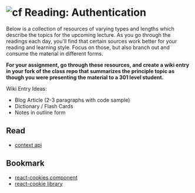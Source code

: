 ![cf](http://i.imgur.com/7v5ASc8.png) Reading: Authentication
=============================================================

Below is a collection of resources of varying types and lengths which describe the topics for the upcoming lecture.  As you go through the readings each day, you'll find that certain sources work better for your reading and learning style. Focus on those, but also branch out and consume the material in different forms.

**For your assignment, go through these resources, and create a wiki entry in your fork of the class repo that summarizes the principle topic as though you were presenting the material to a 301 level student.**

Wiki Entry Ideas:
* Blog Article (2-3 paragraphs with code sample)
* Dictionary / Flash Cards
* Notes in outline form

## Read
* [context api](https://reactjs.org/docs/context.html)

## Bookmark
* [react-cookies component](https://www.npmjs.com/package/react-cookies)
* [react-cookie library](https://www.npmjs.com/package/react-cookie)



